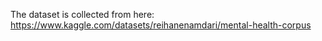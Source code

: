 The dataset is collected from here:
https://www.kaggle.com/datasets/reihanenamdari/mental-health-corpus
